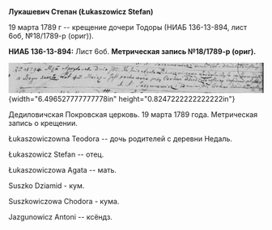 **Лукашевич Степан (Łukaszowicz Stefan)**

19 марта 1789 г -- крещение дочери Тодоры (НИАБ 136-13-894, лист 6об,
№18/1789-р (ориг)).

**НИАБ 136-13-894:** Лист 6об. **Метрическая запись №18/1789-р (ориг).**

![](./media/df8a85321f791f4360497a2e4b6f1577e807cc15.png){width="6.496527777777778in"
height="0.8247222222222222in"}

Дедиловичская Покровская церковь. 19 марта 1789 года. Метрическая запись
о крещении.

Łukaszowiczowna Teodora -- дочь родителей с деревни Недаль.

Łukaszowicz Stefan -- отец.

Łukaszowiczowa Agata -- мать.

Suszko Dziamid - кум.

Suszkowiczowa Chodora - кума.

Jazgunowicz Antoni -- ксёндз.

